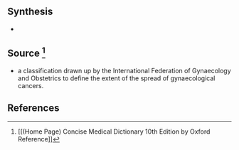## Synthesis
- 
## Source [^1]
- a classification drawn up by the International Federation of Gynaecology and Obstetrics to define the extent of the spread of gynaecological cancers.
## References

[^1]: [[(Home Page) Concise Medical Dictionary 10th Edition by Oxford Reference]]
